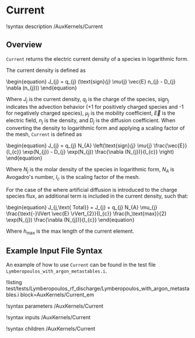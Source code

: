 # Current

!syntax description /AuxKernels/Current

## Overview

`Current` returns the electric current density of a species in logarithmic form.

The current density is defined as

\begin{equation}
J_{j} = q_{j} (\text{sign}_{j} \mu_{j} \vec{E} n_{j} - D_{j} \nabla (n_{j}))
\end{equation}

Where $J_{j}$ is the current density, $q_{j}$ is the charge of the species, $\text{sign}_{j}$ indicates the advection behavior ($\text{+}1$ for positively charged species and $\text{-}1$ for negatively charged species), $\mu_{j}$ is the mobility coefficient, $\vec{E}$ is the electric field, $n_{j}$ is the density, and $D_{j}$ is the diffusion coefficient. When converting the density to logarithmic form and applying a scaling factor of the mesh, `Current` is defined as

\begin{equation}
J_{j} = q_{j} N_{A} \left(\text{sign}_{j} \mu_{j} \frac{\vec{E}}{l_{c}} \exp(N_{j}) - D_{j} \exp(N_{j}) \frac{\nabla (N_{j})}{l_{c}} \right)
\end{equation}

Where $N_{j}$ is the molar density of the species in logarithmic form, $N_{A}$ is Avogadro's number, $l_{c}$ is the scaling factor of the mesh.

For the case of the where artificial diffusion is introduced to the charge species flux, an additional term is included in the current density, such that:

\begin{equation}
J_{j,\text{ Total}} = J_{j} + q_{j} N_{A} \mu_{j} \frac{\text{-}\lVert \vec{E} \rVert_{2}}{l_{c}} \frac{h_\text{max}}{2} \exp(N_{j}) \frac{\nabla (N_{j})}{l_{c}}
\end{equation}

Where $h_\text{max}$ is the max length of the current element.

## Example Input File Syntax

An example of how to use `Current` can be found in the
test file `Lymberopoulos_with_argon_metastables.i`.

!listing test/tests/Lymberopoulos_rf_discharge/Lymberopoulos_with_argon_metastables.i block=AuxKernels/Current_em

!syntax parameters /AuxKernels/Current

!syntax inputs /AuxKernels/Current

!syntax children /AuxKernels/Current
